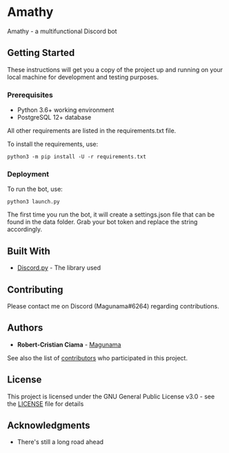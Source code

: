 # Amathy

Amathy - a multifunctional Discord bot 

## Getting Started

These instructions will get you a copy of the project up and running on your local machine for development and testing purposes. 

### Prerequisites

* Python 3.6+ working environment
* PostgreSQL 12+ database

All other requirements are listed in the requirements.txt file.

To install the requirements, use:
```
python3 -m pip install -U -r requirements.txt
```

### Deployment
 
To run the bot, use:

```
python3 launch.py
```

The first time you run the bot, it will create a settings.json file that can be found in the data folder.
Grab your bot token and replace the string accordingly.

## Built With

* [Discord.py](https://github.com/Rapptz/discord.py) - The library used

## Contributing

Please contact me on Discord (Magunama#6264) regarding contributions.

## Authors

* **Robert-Cristian Ciama** - [Magunama](https://github.com/Magunama)

See also the list of [contributors](https://github.com/Magunama/amathy-slave/graphs/contributors) who participated in this project.

## License

This project is licensed under the GNU General Public License v3.0 - see the [LICENSE](LICENSE) file for details

## Acknowledgments

* There's still a long road ahead
